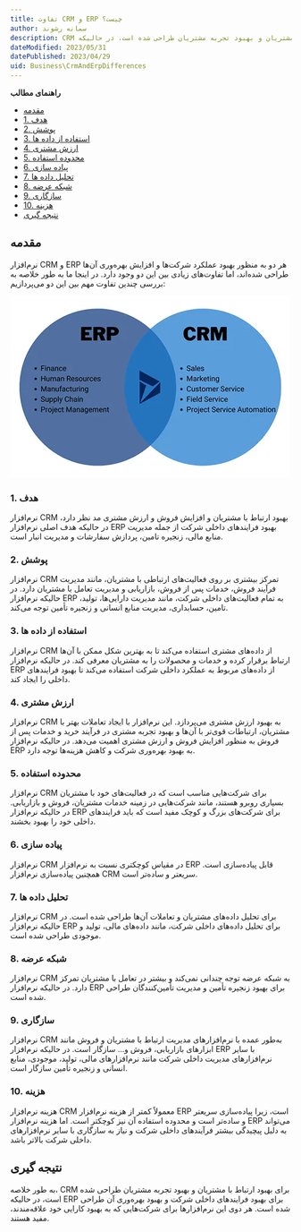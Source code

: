 ```yaml
---
title: تفاوت CRM و ERP چیست؟
author: سمانه رشوند
description: CRM برای بهبود ارتباط با مشتریان و بهبود تجربه مشتریان طراحی شده است، در حالیکه ERP برای بهبود فرایندهای داخلی شرکت و بهبود بهره‌وری آن طراحی شده است.
dateModified: 2023/05/31
datePublished: 2023/04/29
uid: Business\CrmAndErpDifferences
---
```


**راهنمای مطالب**
- [مقدمه](#مقدمه)
- [1. هدف](#1-هدف)
- [2. پوشش](#2-پوشش)
- [3. استفاده از داده ها](#3-استفاده-از-داده-ها)
- [4. ارزش مشتری](#4-ارزش-مشتری)
- [5. محدوده استفاده](#5-محدوده-استفاده)
- [6. پیاده سازی](#6-پیاده-سازی)
- [7. تحلیل داده ها](#7-تحلیل-داده-ها)
- [8. شبکه عرضه](#8-شبکه-عرضه)
- [9. سازگاری](#9-سازگاری)
- [10. هزینه](#10-هزینه)
- [نتیجه گیری](#نتیجه-گیری)


## مقدمه
نرم‌افزار CRM و ERP هر دو به منظور بهبود عملکرد شرکت‌ها و افزایش بهره‌وری آن‌ها طراحی شده‌اند، اما تفاوت‌های زیادی بین این دو وجود دارد. در اینجا ما به طور خلاصه به بررسی چندین تفاوت مهم بین این دو می‌پردازیم:

![تفاوت CRM و ERP چیست؟](./Images/CrmVsErp.webp)

### 1. هدف
نرم‌افزار CRM بهبود ارتباط با مشتریان و افزایش فروش و ارزش مشتری مد نظر دارد، در حالیکه هدف اصلی نرم‌افزار ERP بهبود فرایندهای داخلی شرکت از جمله مدیریت منابع مالی، زنجیره تامین، پردازش سفارشات و مدیریت انبار است.

### 2. پوشش
نرم‌افزار CRM تمرکز بیشتری بر روی فعالیت‌های ارتباطی با مشتریان، مانند مدیریت فرآیند فروش، خدمات پس از فروش، بازاریابی و مدیریت تعامل با مشتریان دارد. در حالیکه نرم‌افزار ERP به تمام فعالیت‌های داخلی شرکت، مانند مدیریت دارایی‌ها، تولید، تامین، حسابداری، مدیریت منابع انسانی و زنجیره تأمین توجه می‌کند.

### 3. استفاده از داده ها
نرم‌افزار CRM از داده‌های مشتری استفاده می‌کند تا به بهترین شکل ممکن با آن‌ها ارتباط برقرار کرده و خدمات و محصولات را به مشتریان معرفی کند. در حالیکه نرم‌افزار ERP از داده‌های مربوط به عملکرد داخلی شرکت استفاده می‌کند تا بهبود فرایندهای داخلی را ایجاد کند.

### 4. ارزش مشتری
نرم‌افزار CRM به بهبود ارزش مشتری می‌پردازد. این نرم‌افزار با ایجاد تعاملات بهتر با مشتریان، ارتباطات قوی‌تر با آن‌ها و بهبود تجربه مشتری در فرآیند خرید و خدمات پس از فروش به منظور افزایش فروش و ارزش مشتری اهمیت می‌دهد. در حالیکه نرم‌افزار ERP به بهبود بهره‌وری شرکت و کاهش هزینه‌ها توجه دارد.

### 5. محدوده استفاده
نرم‌افزار CRM برای شرکت‌هایی مناسب است که در فعالیت‌های خود با مشتریان بسیاری روبرو هستند، مانند شرکت‌هایی در زمینه خدمات مشتریان، فروش و بازاریابی. در حالیکه نرم‌افزار ERP برای شرکت‌های بزرگ و کوچک مفید است که باید فرایندهای داخلی خود را بهبود بخشند.

### 6. پیاده سازی
نرم‌افزار CRM در مقیاس کوچکتری نسبت به نرم‌افزار ERP قابل پیاده‌سازی است. همچنین پیاده‌سازی نرم‌افزار CRM سریعتر و ساده‌تر است.

### 7. تحلیل داده ها
نرم‌افزار CRM برای تحلیل داده‌های مشتریان و تعاملات آن‌ها طراحی شده است. در حالیکه نرم‌افزار ERP برای تحلیل داده‌های داخلی شرکت، مانند داده‌های مالی، تولید و موجودی طراحی شده است.

### 8. شبکه عرضه
نرم‌افزار CRM به شبکه عرضه توجه چندانی نمی‌کند و بیشتر در تعامل با مشتریان تمرکز دارد. در حالیکه نرم‌افزار ERP برای بهبود زنجیره تأمین و مدیریت تأمین‌کنندگان طراحی شده است.

### 9. سازگاری
نرم‌افزار CRM به‌طور عمده با نرم‌افزارهای مدیریت ارتباط با مشتریان و فروش مانند ابزارهای بازاریابی، فروش و... سازگار است. در حالیکه نرم‌افزار ERP با سایر نرم‌افزارهای مدیریت داخلی شرکت مانند نرم‌افزارهای مالی، تولید، موجودی، منابع انسانی و زنجیره تأمین سازگار است.

### 10. هزینه
هزینه نرم‌افزار CRM معمولاً کمتر از هزینه نرم‌افزار ERP است، زیرا پیاده‌سازی سریعتر و ساده‌تر است و محدوده استفاده آن نیز کوچکتر است. اما هزینه نرم‌افزار ERP می‌تواند به دلیل پیچیدگی بیشتر فرآیندهای داخلی شرکت و نیاز به سازگاری با سایر نرم‌افزارهای داخلی شرکت بالاتر باشد.

## نتیجه گیری
به طور خلاصه، CRM برای بهبود ارتباط با مشتریان و بهبود تجربه مشتریان طراحی شده است، در حالیکه ERP برای بهبود فرایندهای داخلی شرکت و بهبود بهره‌وری آن طراحی شده است. هر دوی این نرم‌افزارها برای شرکت‌هایی که به بهبود کارایی خود علاقه‌مندند، مفید هستند.